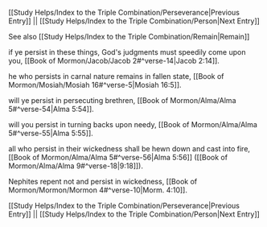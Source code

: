[[Study Helps/Index to the Triple Combination/Perseverance|Previous Entry]]  ||  [[Study Helps/Index to the Triple Combination/Person|Next Entry]]

 See also [[Study Helps/Index to the Triple Combination/Remain|Remain]]

 if ye persist in these things, God's judgments must speedily come upon you, [[Book of Mormon/Jacob/Jacob 2#^verse-14|Jacob 2:14]].

 he who persists in carnal nature remains in fallen state, [[Book of Mormon/Mosiah/Mosiah 16#^verse-5|Mosiah 16:5]].

 will ye persist in persecuting brethren, [[Book of Mormon/Alma/Alma 5#^verse-54|Alma 5:54]].

 will you persist in turning backs upon needy, [[Book of Mormon/Alma/Alma 5#^verse-55|Alma 5:55]].

 all who persist in their wickedness shall be hewn down and cast into fire, [[Book of Mormon/Alma/Alma 5#^verse-56|Alma 5:56]] ([[Book of Mormon/Alma/Alma 9#^verse-18|9:18]]).

 Nephites repent not and persist in wickedness, [[Book of Mormon/Mormon/Mormon 4#^verse-10|Morm. 4:10]].

[[Study Helps/Index to the Triple Combination/Perseverance|Previous Entry]]  ||  [[Study Helps/Index to the Triple Combination/Person|Next Entry]]